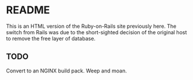 # README

This is an HTML version of the Ruby-on-Rails site previously here. The switch from Rails was due to the short-sighted decision of the original host to remove the free layer of database.

## TODO

Convert to an NGINX build pack. Weep and moan.
